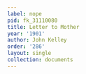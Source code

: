 ```yaml
---
label: nope
pid: fk_31110080
title: Letter to Mother
year: '1901'
author: John Kelley
order: '286'
layout: single
collection: documents
---
```

